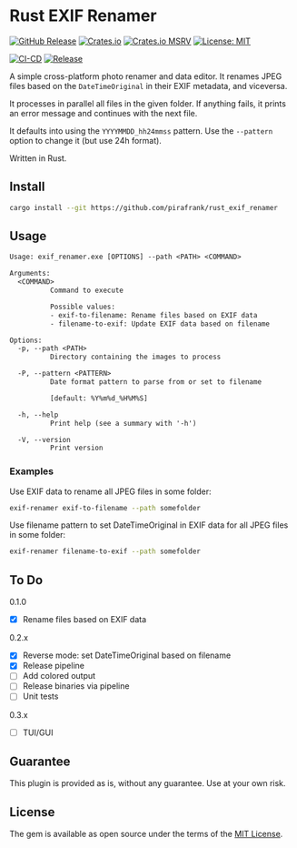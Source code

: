 # Rust EXIF Renamer

[![GitHub Release](https://img.shields.io/github/v/release/pirafrank/rust_exif_renamer)](https://github.com/pirafrank/rust_exif_renamer/releases/latest)
[![Crates.io](https://img.shields.io/crates/v/rust_exif_renamer)](https://crates.io/crates/rust_exif_renamer)
[![Crates.io MSRV](https://img.shields.io/crates/msrv/rust_exif_renamer)](https://github.com/pirafrank/rust_exif_renamer/blob/main/Cargo.toml)
[![License: MIT](https://img.shields.io/badge/License-MIT-blue.svg)](https://opensource.org/licenses/MIT)

[![CI-CD](https://github.com/pirafrank/rust_exif_renamer/actions/workflows/ci.yml/badge.svg)](https://github.com/pirafrank/rust_exif_renamer/actions/workflows/ci.yml)
[![Release](https://github.com/pirafrank/rust_exif_renamer/actions/workflows/release.yml/badge.svg)](https://github.com/pirafrank/rust_exif_renamer/actions/workflows/release.yml)

A simple cross-platform photo renamer and data editor. It renames JPEG files based on the `DateTimeOriginal` in their EXIF metadata, and viceversa.

It processes in parallel all files in the given folder. If anything fails, it prints an error message and continues with the next file.

It defaults into using the `YYYYMMDD_hh24mmss` pattern. Use the `--pattern` option to change it (but use 24h format).

Written in Rust.

## Install

```sh
cargo install --git https://github.com/pirafrank/rust_exif_renamer
```

## Usage

```txt
Usage: exif_renamer.exe [OPTIONS] --path <PATH> <COMMAND>

Arguments:
  <COMMAND>
          Command to execute

          Possible values:
          - exif-to-filename: Rename files based on EXIF data
          - filename-to-exif: Update EXIF data based on filename

Options:
  -p, --path <PATH>
          Directory containing the images to process

  -P, --pattern <PATTERN>
          Date format pattern to parse from or set to filename

          [default: %Y%m%d_%H%M%S]

  -h, --help
          Print help (see a summary with '-h')

  -V, --version
          Print version
```

### Examples

Use EXIF data to rename all JPEG files in some folder:

```sh
exif-renamer exif-to-filename --path somefolder
```

Use filename pattern to set DateTimeOriginal in EXIF data for all JPEG files in some folder:

```sh
exif-renamer filename-to-exif --path somefolder
```

## To Do

0.1.0

- [x] Rename files based on EXIF data

0.2.x

- [x] Reverse mode: set DateTimeOriginal based on filename
- [x] Release pipeline
- [ ] Add colored output
- [ ] Release binaries via pipeline
- [ ] Unit tests

0.3.x

- [ ] TUI/GUI

## Guarantee

This plugin is provided as is, without any guarantee. Use at your own risk.

## License

The gem is available as open source under the terms of the [MIT License](https://opensource.org/licenses/MIT).
